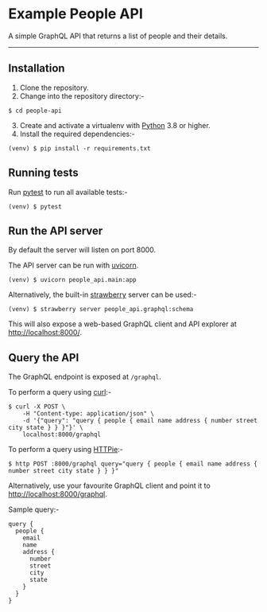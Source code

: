 # Example People API

A simple GraphQL API that returns a list of people and their details.

---
## Installation

1. Clone the repository.
2. Change into the repository directory:-
```
$ cd people-api
```
3. Create and activate a virtualenv with [Python](https://www.python.org/) 3.8 or higher.
4. Install the required dependencies:-
```
(venv) $ pip install -r requirements.txt
```

## Running tests

Run [pytest](https://pytest.org/) to run all available tests:-
```
(venv) $ pytest
```

## Run the API server

By default the server will listen on port 8000.

The API server can be run with [uvicorn](https://www.uvicorn.org/).
```
(venv) $ uvicorn people_api.main:app
```

Alternatively, the built-in [strawberry](https://strawberry.rocks/) server can be used:-
```
(venv) $ strawberry server people_api.graphql:schema
```
This will also expose a web-based GraphQL client and API explorer at [http://localhost:8000/](http://localhost:8000/).

## Query the API

The GraphQL endpoint is exposed at `/graphql`.

To perform a query using [curl](https://curl.se/):-
```
$ curl -X POST \
    -H "Content-type: application/json" \
    -d '{"query": "query { people { email name address { number street city state } } }"}' \
    localhost:8000/graphql
```

To perform a query using [HTTPie](https://httpie.io/cli):-
```
$ http POST :8000/graphql query="query { people { email name address { number street city state } } }"
```

Alternatively, use your favourite GraphQL client and point it to [http://localhost:8000/graphql](http://localhost:8000/graphql).

Sample query:-
```
query {
  people {
    email
    name
    address {
      number
      street
      city
      state
    }
  }
}
```
